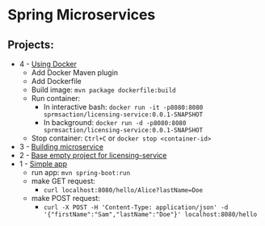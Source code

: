 # Spring Microservices

## Projects:
* 4 - [Using Docker](c04docker/licensing-service)
    * Add Docker Maven plugin
    * Add Dockerfile
    * Build image: `mvn package dockerfile:build`
    * Run container: 
        * In interactive bash: `docker run -it -p8080:8080 sprmsaction/licensing-service:0.0.1-SNAPSHOT`
        * In background: `docker run -d -p8080:8080 sprmsaction/licensing-service:0.0.1-SNAPSHOT`
    * Stop container: `Ctrl+C` or `docker stop <container-id>`
* 3 - [Building microservice](c03building/licensing-service)
* 2 - [Base empty project for licensing-service](c02explore/licensing-service)
* 1 - [Simple app](c01welcome)
    * run app: `mvn spring-boot:run`
    * make GET request: 
        * `curl localhost:8080/hello/Alice?lastName=Doe`
    * make POST request: 
        * `curl -X POST -H 'Content-Type: application/json' -d '{"firstName":"Sam","lastName":"Doe"}' localhost:8080/hello`
